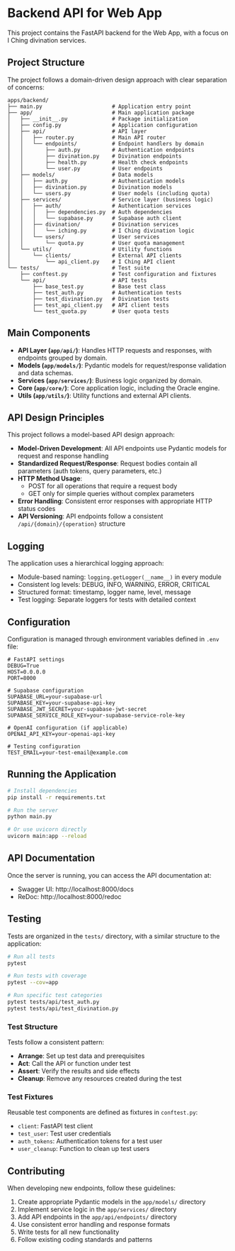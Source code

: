 # Backend API for Web App

This project contains the FastAPI backend for the Web App, with a focus on I Ching divination services.

## Project Structure

The project follows a domain-driven design approach with clear separation of concerns:

```
apps/backend/
├── main.py                      # Application entry point
├── app/                         # Main application package
│   ├── __init__.py              # Package initialization
│   ├── config.py                # Application configuration
│   ├── api/                     # API layer
│   │   ├── router.py            # Main API router
│   │   └── endpoints/           # Endpoint handlers by domain
│   │       ├── auth.py          # Authentication endpoints
│   │       ├── divination.py    # Divination endpoints
│   │       ├── health.py        # Health check endpoints
│   │       └── user.py          # User endpoints
│   ├── models/                  # Data models
│   │   ├── auth.py              # Authentication models
│   │   ├── divination.py        # Divination models
│   │   └── users.py             # User models (including quota)
│   ├── services/                # Service layer (business logic)
│   │   ├── auth/                # Authentication services
│   │   │   ├── dependencies.py  # Auth dependencies
│   │   │   └── supabase.py      # Supabase auth client
│   │   ├── divination/          # Divination services
│   │   │   └── iching.py        # I Ching divination logic
│   │   └── users/               # User services
│   │       └── quota.py         # User quota management
│   └── utils/                   # Utility functions
│       └── clients/             # External API clients
│           └── api_client.py    # I Ching API client
└── tests/                       # Test suite
    ├── conftest.py              # Test configuration and fixtures
    └── api/                     # API tests
        ├── base_test.py         # Base test class
        ├── test_auth.py         # Authentication tests
        ├── test_divination.py   # Divination tests
        ├── test_api_client.py   # API client tests
        └── test_quota.py        # User quota tests
```

## Main Components

- **API Layer (`app/api/`)**: Handles HTTP requests and responses, with endpoints grouped by domain.
- **Models (`app/models/`)**: Pydantic models for request/response validation and data schemas.
- **Services (`app/services/`)**: Business logic organized by domain.
- **Core (`app/core/`)**: Core application logic, including the Oracle engine.
- **Utils (`app/utils/`)**: Utility functions and external API clients.

## API Design Principles

This project follows a model-based API design approach:

- **Model-Driven Development**: All API endpoints use Pydantic models for request and response handling
- **Standardized Request/Response**: Request bodies contain all parameters (auth tokens, query parameters, etc.)
- **HTTP Method Usage**:
  - POST for all operations that require a request body
  - GET only for simple queries without complex parameters
- **Error Handling**: Consistent error responses with appropriate HTTP status codes
- **API Versioning**: API endpoints follow a consistent `/api/{domain}/{operation}` structure

## Logging

The application uses a hierarchical logging approach:

- Module-based naming: `logging.getLogger(__name__)` in every module
- Consistent log levels: DEBUG, INFO, WARNING, ERROR, CRITICAL
- Structured format: timestamp, logger name, level, message
- Test logging: Separate loggers for tests with detailed context

## Configuration

Configuration is managed through environment variables defined in `.env` file:

```
# FastAPI settings
DEBUG=True
HOST=0.0.0.0
PORT=8000

# Supabase configuration
SUPABASE_URL=your-supabase-url
SUPABASE_KEY=your-supabase-api-key
SUPABASE_JWT_SECRET=your-supabase-jwt-secret
SUPABASE_SERVICE_ROLE_KEY=your-supabase-service-role-key

# OpenAI configuration (if applicable)
OPENAI_API_KEY=your-openai-api-key

# Testing configuration
TEST_EMAIL=your-test-email@example.com
```

## Running the Application

```bash
# Install dependencies
pip install -r requirements.txt

# Run the server
python main.py

# Or use uvicorn directly
uvicorn main:app --reload
```

## API Documentation

Once the server is running, you can access the API documentation at:

- Swagger UI: http://localhost:8000/docs
- ReDoc: http://localhost:8000/redoc

## Testing

Tests are organized in the `tests/` directory, with a similar structure to the application:

```bash
# Run all tests
pytest

# Run tests with coverage
pytest --cov=app

# Run specific test categories
pytest tests/api/test_auth.py
pytest tests/api/test_divination.py
```

### Test Structure

Tests follow a consistent pattern:

- **Arrange**: Set up test data and prerequisites
- **Act**: Call the API or function under test
- **Assert**: Verify the results and side effects
- **Cleanup**: Remove any resources created during the test

### Test Fixtures

Reusable test components are defined as fixtures in `conftest.py`:

- `client`: FastAPI test client
- `test_user`: Test user credentials
- `auth_tokens`: Authentication tokens for a test user
- `user_cleanup`: Function to clean up test users

## Contributing

When developing new endpoints, follow these guidelines:

1. Create appropriate Pydantic models in the `app/models/` directory
2. Implement service logic in the `app/services/` directory
3. Add API endpoints in the `app/api/endpoints/` directory
4. Use consistent error handling and response formats
5. Write tests for all new functionality
6. Follow existing coding standards and patterns
